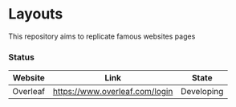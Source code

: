 # Layouts

This repository aims to replicate famous websites pages

### Status

Website|Link|State
-----------|-------------|-------------------
Overleaf|https://www.overleaf.com/login|Developing
